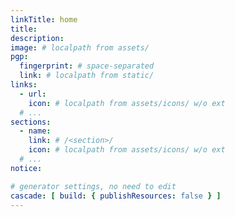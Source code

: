 ```yaml
---
linkTitle: home
title:
description:
image: # localpath from assets/
pgp:
  fingerprint: # space-separated
  link: # localpath from static/
links:
  - url:
    icon: # localpath from assets/icons/ w/o ext
  # ...
sections:
  - name:
    link: # /<section>/
    icon: # localpath from assets/icons/ w/o ext
  # ...
notice:

# generator settings, no need to edit
cascade: [ build: { publishResources: false } ]
---
```

